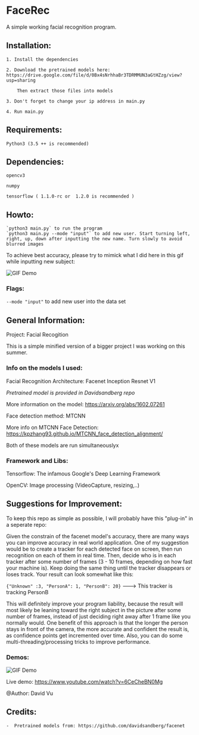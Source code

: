 # FaceRec
A simple working facial recognition program.


## Installation:
    1. Install the dependencies

    2. Download the pretrained models here: https://drive.google.com/file/d/0Bx4sNrhhaBr3TDRMMUN3aGtHZzg/view?usp=sharing
    
        Then extract those files into models

    3. Don't forget to change your ip address in main.py
 
    4. Run main.py

## Requirements:
    Python3 (3.5 ++ is recommended)

## Dependencies:

    opencv3

    numpy

    tensorflow ( 1.1.0-rc or  1.2.0 is recommended )


## Howto:
    `python3 main.py` to run the program
    `python3 main.py --mode "input"` to add new user. Start turning left, right, up, down after inputting the new name. Turn slowly to avoid blurred images

To achieve best accuracy, please try to mimick what I did here in this gif while inputting new subject:
    
![GIF Demo](https://media.giphy.com/media/3o7aD7CZ6C3RLCvLgs/giphy.gif)

        
### Flags:
   `--mode "input"` to add new user into the data set
    


## General Information:
Project: Facial Recogition

This is a simple minified version of a bigger project I was working on this summer.

### Info on the models I used:

Facial Recognition Architecture: Facenet Inception Resnet V1 

_Pretrained model is provided in Davidsandberg repo_

More information on the model: https://arxiv.org/abs/1602.07261

Face detection method: MTCNN

More info on MTCNN Face Detection: https://kpzhang93.github.io/MTCNN_face_detection_alignment/

Both of these models are run simultaneouslyx

### Framework and Libs:

Tensorflow: The infamous Google's Deep Learning Framework

OpenCV: Image processing (VideoCapture, resizing,..)


## Suggestions for Improvement:
To keep this repo as simple as possible, I will probably have this "plug-in" in a seperate repo:

Given the constrain of the facenet model's accuracy, there are many ways you can improve accuracy in real world application. One of my suggestion would be to create a tracker for each detected face on screen, then run recognition on each of them in real time. Then, decide who is in each tracker after some number of frames (3 - 10 frames, depending on how fast your machine is). Keep doing the same thing until the tracker disappears or loses track. Your result can look somewhat like this:

`{"Unknown" :3, "PersonA": 1, "PersonB": 20}` ---> This tracker is tracking PersonB

This will definitely improve your program liability, because the result will most likely be leaning toward the right subject in the picture after some number of frames, instead of just deciding right away after 1 frame like you normally would. One benefit of this approach is that the longer the person stays in front of the camera, the more accurate and confident the result is, as confidence points get incremented over time.
Also, you can do some multi-threading/processing tricks to improve performance.

### Demos:

![GIF Demo](https://media.giphy.com/media/l378mx3j8ZsWlOuze/giphy.gif)

Live demo: https://www.youtube.com/watch?v=6CeCheBN0Mg



@Author: David Vu

## Credits:
    -  Pretrained models from: https://github.com/davidsandberg/facenet
